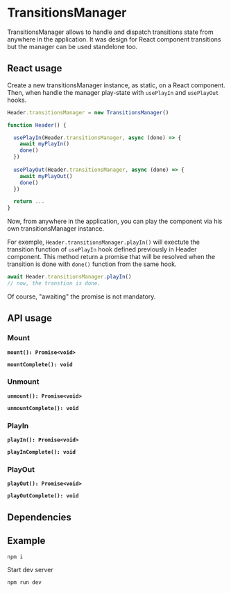# TransitionsManager

TransitionsManager allows to handle and dispatch transitions state from anywhere in the application.
It was design for React component transitions but the manager can be used standelone too.

## React usage

Create a new transitionsManager instance, as static, on a React component.  
Then, when handle the manager play-state with `usePlayIn` and `usePlayOut` hooks.

```ts
Header.transitionsManager = new TransitionsManager()

function Header() {

  usePlayIn(Header.transitionsManager, async (done) => {
    await myPlayIn()
    done()
  })
  
  usePlayOut(Header.transitionsManager, async (done) => {
    await myPlayOut()
    done()
  })

  return ...
}
```

Now, from anywhere in the application, you can play the component via his own transitionsManager instance.

For exemple, `Header.transitionsManager.playIn()` will exectute the transition function of `usePlayIn` hook defined previously in Header component.
This method return a promise that will be resolved when the transition is done with `done()` function from the same hook.

```js
await Header.transitionsManager.playIn()
// now, the transtion is done.
```

Of course, "awaiting" the promise is not mandatory.

## API usage

### Mount

**`mount(): Promise<void>`**

**`mountComplete(): void`**

### Unmount

**`unmount(): Promise<void>`**

**`unmountComplete(): void`**

### PlayIn

**`playIn(): Promise<void>`**

**`playInComplete(): void`**

### PlayOut

**`playOut(): Promise<void>`**

**`playOutComplete(): void`**

## Dependencies

## Example

```shell
npm i
```

Start dev server

```shell
npm run dev
```
